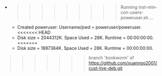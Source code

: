 * >>>>>>>>> Running inst-min-con-users-poweruser.sh ...
  * Created poweruser: Username/pwd = poweruser/poweruser.
<<<<<<< HEAD
  * Disk size = 2044312K. Space Used = 28K. Runtime = 00:00:00:00.
=======
  * Disk size = 1897384K. Space Used = 28K. Runtime = 00:00:00:00.
>>>>>>> branch 'bookworm' of https://github.com/xuanngo2001/cust-live-deb.git
